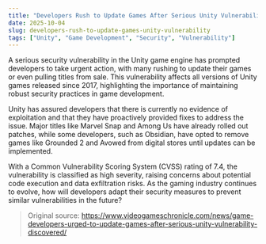 ```yaml
---
title: "Developers Rush to Update Games After Serious Unity Vulnerability Discovered"
date: 2025-10-04
slug: developers-rush-to-update-games-unity-vulnerability
tags: ["Unity", "Game Development", "Security", "Vulnerability"]
---
```


A serious security vulnerability in the Unity game engine has prompted developers to take urgent action, with many rushing to update their games or even pulling titles from sale. This vulnerability affects all versions of Unity games released since 2017, highlighting the importance of maintaining robust security practices in game development.

Unity has assured developers that there is currently no evidence of exploitation and that they have proactively provided fixes to address the issue. Major titles like Marvel Snap and Among Us have already rolled out patches, while some developers, such as Obsidian, have opted to remove games like Grounded 2 and Avowed from digital stores until updates can be implemented.

With a Common Vulnerability Scoring System (CVSS) rating of 7.4, the vulnerability is classified as high severity, raising concerns about potential code execution and data exfiltration risks. As the gaming industry continues to evolve, how will developers adapt their security measures to prevent similar vulnerabilities in the future?
> Original source: https://www.videogameschronicle.com/news/game-developers-urged-to-update-games-after-serious-unity-vulnerability-discovered/